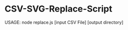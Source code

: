 CSV-SVG-Replace-Script
======================
USAGE: node replace.js [input CSV File] [output directory]
